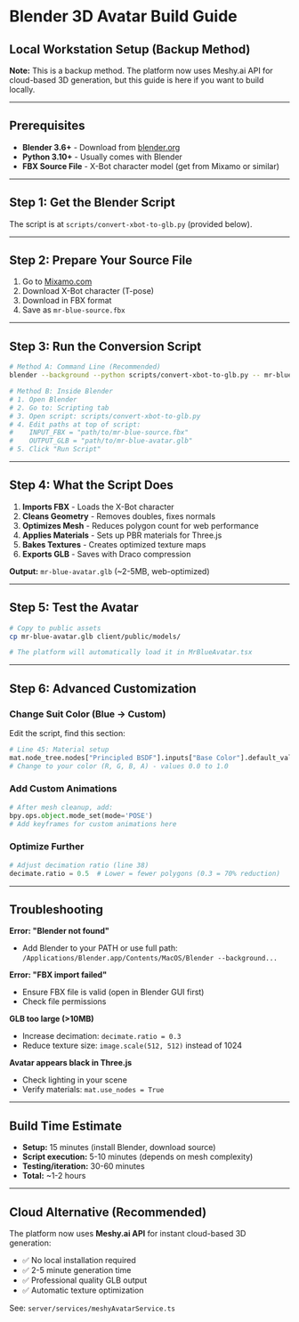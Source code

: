 # Blender 3D Avatar Build Guide
## Local Workstation Setup (Backup Method)

**Note:** This is a backup method. The platform now uses Meshy.ai API for cloud-based 3D generation, but this guide is here if you want to build locally.

---

## Prerequisites

- **Blender 3.6+** - Download from [blender.org](https://www.blender.org/download/)
- **Python 3.10+** - Usually comes with Blender
- **FBX Source File** - X-Bot character model (get from Mixamo or similar)

---

## Step 1: Get the Blender Script

The script is at `scripts/convert-xbot-to-glb.py` (provided below).

---

## Step 2: Prepare Your Source File

1. Go to [Mixamo.com](https://www.mixamo.com)
2. Download X-Bot character (T-pose)
3. Download in FBX format
4. Save as `mr-blue-source.fbx`

---

## Step 3: Run the Conversion Script

```bash
# Method A: Command Line (Recommended)
blender --background --python scripts/convert-xbot-to-glb.py -- mr-blue-source.fbx mr-blue-avatar.glb

# Method B: Inside Blender
# 1. Open Blender
# 2. Go to: Scripting tab
# 3. Open script: scripts/convert-xbot-to-glb.py
# 4. Edit paths at top of script:
#    INPUT_FBX = "path/to/mr-blue-source.fbx"
#    OUTPUT_GLB = "path/to/mr-blue-avatar.glb"
# 5. Click "Run Script"
```

---

## Step 4: What the Script Does

1. **Imports FBX** - Loads the X-Bot character
2. **Cleans Geometry** - Removes doubles, fixes normals
3. **Optimizes Mesh** - Reduces polygon count for web performance
4. **Applies Materials** - Sets up PBR materials for Three.js
5. **Bakes Textures** - Creates optimized texture maps
6. **Exports GLB** - Saves with Draco compression

**Output:** `mr-blue-avatar.glb` (~2-5MB, web-optimized)

---

## Step 5: Test the Avatar

```bash
# Copy to public assets
cp mr-blue-avatar.glb client/public/models/

# The platform will automatically load it in MrBlueAvatar.tsx
```

---

## Step 6: Advanced Customization

### Change Suit Color (Blue → Custom)
Edit the script, find this section:
```python
# Line 45: Material setup
mat.node_tree.nodes["Principled BSDF"].inputs["Base Color"].default_value = (0.1, 0.3, 0.8, 1.0)
# Change to your color (R, G, B, A) - values 0.0 to 1.0
```

### Add Custom Animations
```python
# After mesh cleanup, add:
bpy.ops.object.mode_set(mode='POSE')
# Add keyframes for custom animations here
```

### Optimize Further
```python
# Adjust decimation ratio (line 38)
decimate.ratio = 0.5  # Lower = fewer polygons (0.3 = 70% reduction)
```

---

## Troubleshooting

**Error: "Blender not found"**
- Add Blender to your PATH or use full path: `/Applications/Blender.app/Contents/MacOS/Blender --background...`

**Error: "FBX import failed"**
- Ensure FBX file is valid (open in Blender GUI first)
- Check file permissions

**GLB too large (>10MB)**
- Increase decimation: `decimate.ratio = 0.3`
- Reduce texture size: `image.scale(512, 512)` instead of 1024

**Avatar appears black in Three.js**
- Check lighting in your scene
- Verify materials: `mat.use_nodes = True`

---

## Build Time Estimate

- **Setup:** 15 minutes (install Blender, download source)
- **Script execution:** 5-10 minutes (depends on mesh complexity)
- **Testing/iteration:** 30-60 minutes
- **Total:** ~1-2 hours

---

## Cloud Alternative (Recommended)

The platform now uses **Meshy.ai API** for instant cloud-based 3D generation:
- ✅ No local installation required
- ✅ 2-5 minute generation time
- ✅ Professional quality GLB output
- ✅ Automatic texture optimization

See: `server/services/meshyAvatarService.ts`
